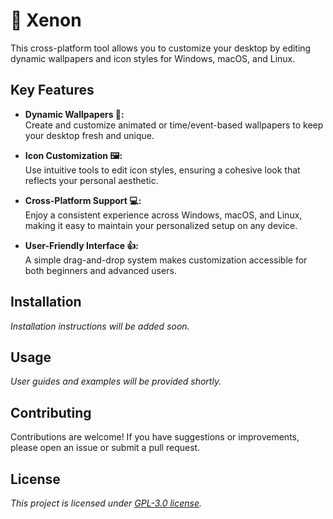 # 🎨 Xenon

This cross-platform tool allows you to customize your desktop by editing dynamic wallpapers and icon styles for Windows, macOS, and Linux.

## Key Features

- **Dynamic Wallpapers 🌅:**  
  Create and customize animated or time/event-based wallpapers to keep your desktop fresh and unique.

- **Icon Customization 🖼️:**  
  Use intuitive tools to edit icon styles, ensuring a cohesive look that reflects your personal aesthetic.

- **Cross-Platform Support 💻:**  
  Enjoy a consistent experience across Windows, macOS, and Linux, making it easy to maintain your personalized setup on any device.

- **User-Friendly Interface 👍:**  
  A simple drag-and-drop system makes customization accessible for both beginners and advanced users.

## Installation

*Installation instructions will be added soon.*

## Usage

*User guides and examples will be provided shortly.*

## Contributing

Contributions are welcome! If you have suggestions or improvements, please open an issue or submit a pull request.

## License

*This project is licensed under [GPL-3.0 license](LICENSE).*
